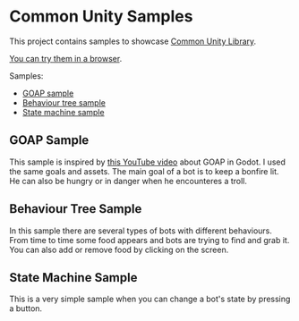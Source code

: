 # Common Unity Samples

This project contains samples to showcase [Common Unity Library](https://github.com/m039/CommonUnityLibrary). 

[You can try them in a browser](http://m039.github.io/CommonUnitySamples). 

Samples:
* [GOAP sample](/Assets/Projects/GOAPSample)
* [Behaviour tree sample](/Assets/Projects/BehaviourTreeSample)
* [State machine sample](/Assets/Projects/StateMachineSample)

## GOAP Sample

This sample is inspired by [this YouTube video](https://www.youtube.com/watch?v=LhnlNKWh7oc&t=480s) about GOAP in Godot. I used the same goals and assets. The main goal of a bot is to keep a bonfire lit. He can also be hungry or in danger when he encounteres a troll.

## Behaviour Tree Sample

In this sample there are several types of bots with different behaviours. From time to time some food appears and bots are trying to find and grab it. You can also add or remove food by clicking on the screen.

## State Machine Sample

This is a very simple sample when you can change a bot's state by pressing a button.
